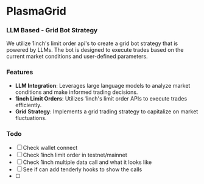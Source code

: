 # PlasmaGrid

### LLM Based - Grid Bot Strategy
We utilize 1inch's limit order api's to create a grid bot strategy that is powered by LLMs. The bot is designed to execute trades based on the current market conditions and user-defined parameters.   

### Features
- **LLM Integration**: Leverages large language models to analyze market conditions and make informed
    trading decisions.
- **1inch Limit Orders**: Utilizes 1inch's limit order APIs to execute trades efficiently.
- **Grid Strategy**: Implements a grid trading strategy to capitalize on market fluctuations.


### Todo
- [ ] Check wallet connect
- [ ] Check 1inch limit order in testnet/mainnet
- [ ] Check 1inch multiple data call and what it looks like
- [ ] See if can add tenderly hooks to show the calls
- [ ] 